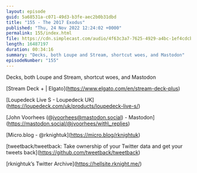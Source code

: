 ```yaml
---
layout: episode
guid: 5a68531a-c071-49d3-b3fe-aec2b0b31dbd
title: "155 - The 2017 Exodus"
published: "Thu, 24 Nov 2022 12:24:02 +0000"
permalink: 155/index.html
file: https://cdn.simplecast.com/audio/4f63c3a7-7625-4929-a4bc-1ef4cdcbca06/episodes/cdc55658-772d-4cbf-846e-f92b2e9687d1/audio/f02edd16-0ef4-4005-a882-0a867d3727c0/default_tc.mp3?aid=rss_feed&feed=7Rzwf7P6
length: 16487197
duration: 00:34:16
summary: "Decks, both Loupe and Stream, shortcut woes, and Mastodon"
episodeNumber: "155"
---
```


Decks, both Loupe and Stream, shortcut woes, and Mastodon

\[Stream Deck + | Elgato\](https://www.elgato.com/en/stream-deck-plus)

\[Loupedeck Live S - Loupedeck UK\](https://loupedeck.com/uk/products/loupedeck-live-s/)

\[John Voorhees (@jvoorhees@mastodon.social) - Mastodon\](https://mastodon.social/@jvoorhees/with\_replies)

\[Micro.blog - @rknightuk\](https://micro.blog/rknightuk)

\[tweetback/tweetback: Take ownership of your Twitter data and get your tweets back\](https://github.com/tweetback/tweetback)

\[rknightuk’s Twitter Archive\](https://hellsite.rknight.me/)
